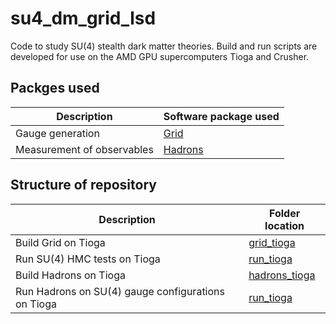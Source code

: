 # su4_dm_grid_lsd
Code to study SU(4) stealth dark matter theories.
Build and run scripts are developed for use on the AMD GPU supercomputers Tioga and Crusher.

## Packges used
| Description | Software package used |
| -- | -- |
Gauge generation | [Grid](https://github.com/paboyle/Grid) |
Measurement of observables  | [Hadrons](https://aportelli.github.io/Hadrons-doc/#/) | 

## Structure of repository
| Description | Folder location |
| -- | -- |
| Build Grid on Tioga  | [grid_tioga](https://github.com/vmos1/su4_dm_grid_lsd/tree/main/build_GRID/grid_tioga) | 
| Run SU(4) HMC tests on Tioga  | [run_tioga](https://github.com/vmos1/su4_dm_grid_lsd/tree/main/run_gauge_gen/run_tioga) | 
| Build Hadrons on Tioga | [hadrons_tioga](https://github.com/vmos1/su4_dm_grid_lsd/tree/main/build_Hadrons/hadrons_tioga) |
| Run Hadrons on SU(4) gauge configurations on Tioga | [run_tioga](https://github.com/vmos1/su4_dm_grid_lsd/tree/main/run_measurements/run_tioga)|
